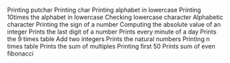 Printing putchar
Printing char
Printing alphabet in lowercase
Printing 10times the alphabet in lowercase
Checking lowercase character
Alphabetic character
Printing the sign of a number
Computing the absolute value of an integer
Prints the last digit of a number
Prints every minute of a day
Prints the 9 times table
Add two integers
Prints the natural numbers
Printing n times table
Prints the sum of multiples
Printing first 50
Prints sum of even fibonacci
